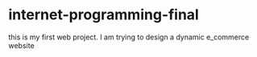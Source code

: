 # internet-programming-final


this is my first web project.
I am trying to design a dynamic e_commerce  website

